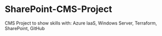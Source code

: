 # SharePoint-CMS-Project
CMS Project to show skills with: Azure IaaS, Windows Server, Terraform, SharePoint, GitHub

